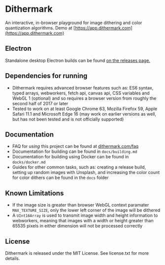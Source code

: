 # Dithermark

An interactive, in-browser playground for image dithering and color quantization algorithms. Demo at [https://app.dithermark.com](https://app.dithermark.com)

## Electron

Standalone desktop Electron builds can be found [on the releases page.](https://github.com/allen-garvey/dithermark/releases)

## Dependencies for running

* Dithermark requires advanced browser features such as: ES6 syntax, typed arrays, webworkers, fetch api, canvas api, CSS variables and WebGL 1 (optional) and so requires a browser version from roughly the second half of 2017 or later
* Tested to work on at least Google Chrome 63, Mozilla Firefox 59, Apple Safari 11.1 and Microsoft Edge 16 (may work on earlier versions as well, but has not been tested and is not officially supported)

## Documentation

* FAQ for *using* this project can be found at [dithermark.com/faq](https://dithermark.com/faq)
* Documentation for building can be found in `docs/building.md`
* Documentation for building using Docker can be found in `docks/docker.md`
* Guides for other common tasks, such as: creating a release build, setting up random images with Unsplash, and increasing the color count for color dithers can be found in the `docs` folder

## Known Limitations

* If the image size is greater than browser WebGL context paramater `MAX_TEXTURE_SIZE`, only the lower left corner of the image will be dithered
* A `UInt16Array` is used to transmit image width and height information to webworkers, meaning that images with a width or height greater than 65535 pixels in either dimension will not be processed correctly

## License

Dithermark is released under the MIT License. See license.txt for more details.